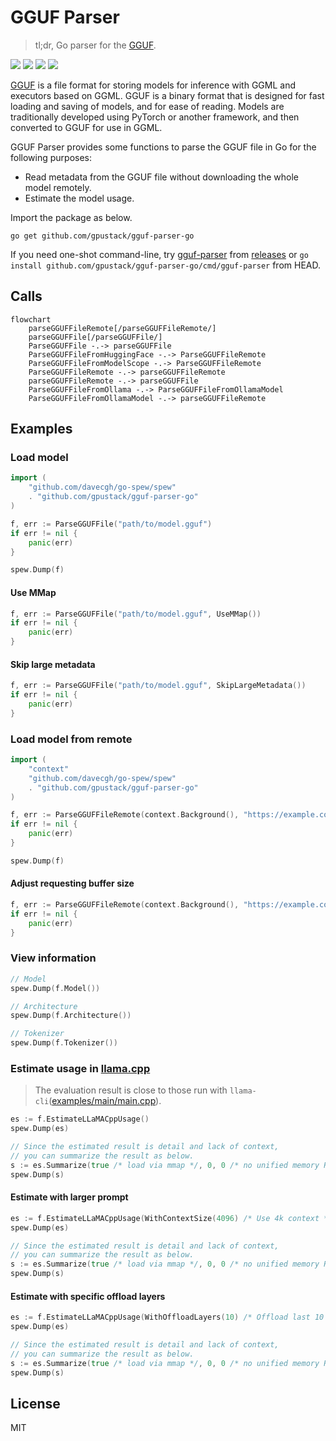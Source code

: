 # GGUF Parser

> tl;dr, Go parser for the [GGUF](https://github.com/ggerganov/ggml/blob/master/docs/gguf.md).

[![](https://goreportcard.com/badge/github.com/gpustack/gguf-parser-go)](https://goreportcard.com/report/github.com/gpustack/gguf-parser-go)
[![](https://img.shields.io/github/actions/workflow/status/gpustack/gguf-parser-go/cmd.yml?label=ci)](https://github.com/gpustack/gguf-parser-go/actions)
[![](https://img.shields.io/github/license/gpustack/gguf-parser-go?label=license)](https://github.com/gpustack/gguf-parser-go#license)
[![](https://img.shields.io/github/downloads/gpustack/gguf-parser-go/total)](https://github.com/gpustack/gguf-parser-go/releases)

[GGUF](https://github.com/ggerganov/ggml/blob/master/docs/gguf.md) is a file format for storing models for inference
with GGML and executors based on GGML. GGUF is a binary format that is designed for fast loading and saving of models,
and for ease of reading. Models are traditionally developed using PyTorch or another framework, and then converted to
GGUF for use in GGML.

GGUF Parser provides some functions to parse the GGUF file in Go for the following purposes:

- Read metadata from the GGUF file without downloading the whole model remotely.
- Estimate the model usage.

Import the package as below.

```shell
go get github.com/gpustack/gguf-parser-go
```

If you need one-shot command-line, try [gguf-parser](./cmd/gguf-parser) from [releases](https://github.com/gpustack/gguf-parser-go/releases) or `go install github.com/gpustack/gguf-parser-go/cmd/gguf-parser` from HEAD.

## Calls

```mermaid
flowchart
    parseGGUFFileRemote[/parseGGUFFileRemote/]
    parseGGUFFile[/parseGGUFFile/]
    ParseGGUFFile -.-> parseGGUFFile
    ParseGGUFFileFromHuggingFace -.-> ParseGGUFFileRemote
    ParseGGUFFileFromModelScope -.-> ParseGGUFFileRemote
    ParseGGUFFileRemote -.-> parseGGUFFileRemote
    parseGGUFFileRemote -.-> parseGGUFFile
    ParseGGUFFileFromOllama -.-> ParseGGUFFileFromOllamaModel
    ParseGGUFFileFromOllamaModel -.-> parseGGUFFileRemote
```

## Examples

### Load model

```go
import (
    "github.com/davecgh/go-spew/spew"
    . "github.com/gpustack/gguf-parser-go"
)

f, err := ParseGGUFFile("path/to/model.gguf")
if err != nil {
    panic(err)
}

spew.Dump(f)

```

#### Use MMap

```go
f, err := ParseGGUFFile("path/to/model.gguf", UseMMap())
if err != nil {
    panic(err)
}

```

#### Skip large metadata

```go
f, err := ParseGGUFFile("path/to/model.gguf", SkipLargeMetadata())
if err != nil {
    panic(err)
}

```

### Load model from remote

```go
import (
    "context"
    "github.com/davecgh/go-spew/spew"
    . "github.com/gpustack/gguf-parser-go"
)

f, err := ParseGGUFFileRemote(context.Background(), "https://example.com/model.gguf")
if err != nil {
    panic(err)
}

spew.Dump(f)

```

#### Adjust requesting buffer size

```go
f, err := ParseGGUFFileRemote(context.Background(), "https://example.com/model.gguf", UseBufferSize(1 * 1024 * 1024) /* 1M */)
if err != nil {
    panic(err)
}

```

### View information

```go
// Model
spew.Dump(f.Model())

// Architecture
spew.Dump(f.Architecture())

// Tokenizer
spew.Dump(f.Tokenizer())

```

### Estimate usage in [llama.cpp](https://github.com/ggerganov/llama.cpp)

> The evaluation result is close to those run with `llama-cli`([examples/main/main.cpp](https://github.com/ggerganov/llama.cpp/blob/master/examples/main/main.cpp)).

```go
es := f.EstimateLLaMACppUsage()
spew.Dump(es)

// Since the estimated result is detail and lack of context,
// you can summarize the result as below.
s := es.Summarize(true /* load via mmap */, 0, 0 /* no unified memory RAM, VRAM footprint */)
spew.Dump(s)

```

#### Estimate with larger prompt

```go
es := f.EstimateLLaMACppUsage(WithContextSize(4096) /* Use 4k context */))
spew.Dump(es)

// Since the estimated result is detail and lack of context,
// you can summarize the result as below.
s := es.Summarize(true /* load via mmap */, 0, 0 /* no unified memory RAM, VRAM footprint */)
spew.Dump(s)

```

#### Estimate with specific offload layers

```go
es := f.EstimateLLaMACppUsage(WithOffloadLayers(10) /* Offload last 10 layers to GPU */))
spew.Dump(es)

// Since the estimated result is detail and lack of context,
// you can summarize the result as below.
s := es.Summarize(true /* load via mmap */, 0, 0 /* no unified memory RAM, VRAM footprint */)
spew.Dump(s)

```

## License

MIT
